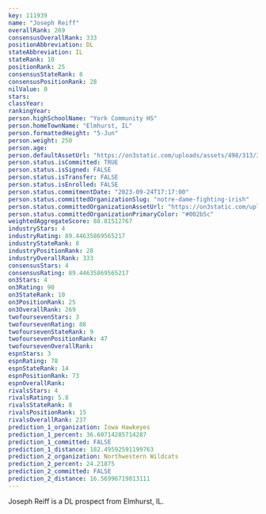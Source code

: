 ```yaml
---
key: 111939
name: "Joseph Reiff"
overallRank: 269
consensusOverallRank: 333
positionAbbreviation: DL
stateAbbreviation: IL
stateRank: 10
positionRank: 25
consensusStateRank: 8
consensusPositionRank: 28
nilValue: 0
stars: 
classYear: 
rankingYear: 
person.highSchoolName: "York Community HS"
person.homeTownName: "Elmhurst, IL"
person.formattedHeight: "5-Jun"
person.weight: 250
person.age: 
person.defaultAssetUrl: "https://on3static.com/uploads/assets/498/313/313498.png"
person.status.isCommitted: TRUE
person.status.isSigned: FALSE
person.status.isTransfer: FALSE
person.status.isEnrolled: FALSE
person.status.commitmentDate: "2023-09-24T17:17:00"
person.status.committedOrganizationSlug: "notre-dame-fighting-irish"
person.status.committedOrganizationAssetUrl: "https://on3static.com/uploads/assets/123/150/150123.svg"
person.status.committedOrganizationPrimaryColor: "#002b5c"
weightedAggregateScore: 88.81512767
industryStars: 4
industryRating: 89.44635869565217
industryStateRank: 8
industryPositionRank: 28
industryOverallRank: 333
consensusStars: 4
consensusRating: 89.44635869565217
on3Stars: 4
on3Rating: 90
on3StateRank: 10
on3PositionRank: 25
on3OverallRank: 269
twofoursevenStars: 3
twofoursevenRating: 88
twofoursevenStateRank: 9
twofoursevenPositionRank: 47
twofoursevenOverallRank: 
espnStars: 3
espnRating: 78
espnStateRank: 14
espnPositionRank: 73
espnOverallRank: 
rivalsStars: 4
rivalsRating: 5.8
rivalsStateRank: 8
rivalsPositionRank: 15
rivalsOverallRank: 237
prediction_1_organization: Iowa Hawkeyes
prediction_1_percent: 36.60714285714287
prediction_1_committed: FALSE
prediction_1_distance: 182.49592591199763
prediction_2_organization: Northwestern Wildcats
prediction_2_percent: 24.21875
prediction_2_committed: FALSE
prediction_2_distance: 16.56996719813111
---
```

Joseph Reiff is a DL prospect from Elmhurst, IL.